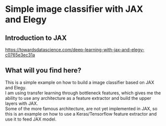 # Simple image classifier with JAX and Elegy


## Introduction to JAX

https://towardsdatascience.com/deep-learning-with-jax-and-elegy-c0765e3ec31a

## What will you find here?

This is a simple example on how to build a image classifier based on JAX and Elegy.\
I am using transfer learning through bottleneck features, which gives me the ability to use any architecture as a feature extractor and build the upper layers with JAX.\
Some of the more famous architecture, are not yet implemented in JAX, so this is an example on how to use a Keras/Tensorflow feature extractor and use it to feed JAX model.



